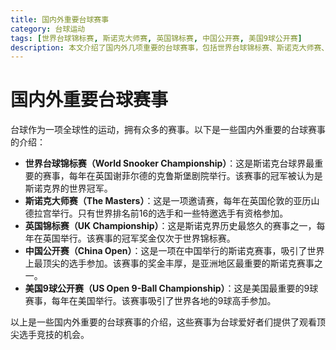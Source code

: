 ```yaml
---
title: 国内外重要台球赛事
category: 台球运动
tags: [世界台球锦标赛, 斯诺克大师赛, 英国锦标赛, 中国公开赛, 美国9球公开赛]
description: 本文介绍了国内外几项重要的台球赛事，包括世界台球锦标赛、斯诺克大师赛、英国锦标赛、中国公开赛以及美国9球公开赛。这些赛事汇聚了全球顶尖选手，为台球爱好者提供了欣赏高水平竞技的平台，是台球界不容错过的盛事。
---
```

# 国内外重要台球赛事

台球作为一项全球性的运动，拥有众多的赛事。以下是一些国内外重要的台球赛事的介绍：

- **世界台球锦标赛（World Snooker Championship）**：这是斯诺克台球界最重要的赛事，每年在英国谢菲尔德的克鲁斯堡剧院举行。该赛事的冠军被认为是斯诺克界的世界冠军。
- **斯诺克大师赛（The Masters）**：这是一项邀请赛，每年在英国伦敦的亚历山德拉宫举行。只有世界排名前16的选手和一些特邀选手有资格参加。
- **英国锦标赛（UK Championship）**：这是斯诺克界历史最悠久的赛事之一，每年在英国举行。该赛事的冠军奖金仅次于世界锦标赛。
- **中国公开赛（China Open）**：这是一项在中国举行的斯诺克赛事，吸引了世界上最顶尖的选手参加。该赛事的奖金丰厚，是亚洲地区最重要的斯诺克赛事之一。
- **美国9球公开赛（US Open 9-Ball Championship）**：这是美国最重要的9球赛事，每年在美国举行。该赛事吸引了世界各地的9球高手参加。

以上是一些国内外重要的台球赛事的介绍，这些赛事为台球爱好者们提供了观看顶尖选手竞技的机会。
